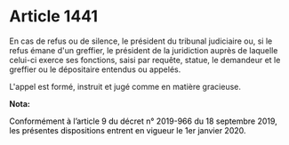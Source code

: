 # Article 1441

En cas de refus ou de silence, le président du tribunal judiciaire ou, si le refus émane d'un greffier, le président de la
juridiction auprès de laquelle celui-ci exerce ses fonctions, saisi par requête, statue, le demandeur et le greffier ou le
dépositaire entendus ou appelés.

L'appel est formé, instruit et jugé comme en matière gracieuse.

**Nota:**

<font color="black">Conformément à l’article 9 du décret n° 2019-966 du 18 septembre 2019, les présentes dispositions entrent
en vigueur le 1er janvier 2020.</font>

